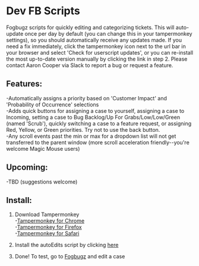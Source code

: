 # Dev FB Scripts
Fogbugz scripts for quickly editing and categorizing tickets. This will auto-update once per day by default (you can change this in your tampermonkey settings), so you should automatically receive any updates made. If you need a fix immediately, click the tampermonkey icon next to the url bar in your browser and select 'Check for userscript updates', or you can re-install the most up-to-date version manually by clicking the link in step 2. Please contact Aaron Cooper via Slack to report a bug or request a feature.

## Features:
-Automatically assigns a priority based on 'Customer Impact' and 'Probability of Occurrence' selections<br>
-Adds quick buttons for assigning a case to yourself, assigning a case to Incoming, setting a case to Bug Backlog/Up For Grabs/Low/Low/Green (named 'Scrub'), quickly switching a case to a feature request, or assigning Red, Yellow, or Green priorities. Try not to use the back button.<br>
-Any scroll events past the min or max for a dropdown list will not get transferred to the parent window (more scroll acceleration friendly--you're welcome Magic Mouse users)

## Upcoming:
-TBD (suggestions welcome)

## Install:
1. Download Tampermonkey<br>
-<a href='https://chrome.google.com/webstore/detail/tampermonkey/dhdgffkkebhmkfjojejmpbldmpobfkfo?hl=en' target='_blank'>Tampermonkey for Chrome</a><br>
-<a href='https://addons.mozilla.org/en-Us/firefox/addon/tampermonkey/' target='_blank'>Tampermonkey for Firefox</a><br>
-<a href='http://tampermonkey.net/?browser=safari' target='_blank'>Tampermonkey for Safari</a>

2. Install the autoEdits script by clicking <a href='https://github.com/aHoyleCooper/fbScripts/raw/master/dev/fbAutoEdits.user.js' target='_blank'>here</a>

3. Done! To test, go to <a href='http://fogbugz/' target='_blank'>Fogbugz</a> and edit a case
